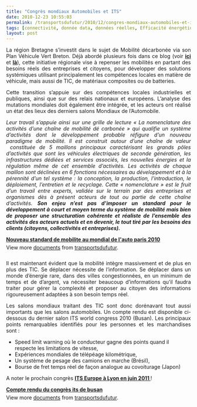 ```yaml
---
title: "Congrès mondiaux Automobiles et ITS"
date: 2010-12-23 10:55:03
permalink: /transportsdufutur/2010/12/congres-mondiaux-automobiles-et-its.html
tags: [connectivité, donnée data, données réelles, Efficacité énergétique, emission, Energie, Infrastructure, innovation, internet, internet des objets]
layout: post
---
```


<p style="text-align: justify">La région Bretagne s’investit dans le sujet de Mobilité décarbonée via son Plan Véhicule Vert Breton. Déjà abordé plusieurs fois dans ce blog (voir <strong><a href="https://gabrielplassat.github.io/transportsdufutur/2010/07/synthese-conference-plan-vehicule-vert-breton-du-1er-juillet-2010.html" target="_blank">ici </a></strong>et <strong><a href="https://gabrielplassat.github.io/transportsdufutur/2010/06/la-bretagne-precurseur-dun-nouveau-standard-de-mobilite.html" target="_blank">là</a></strong>), cette initiative régionale vise à repenser les mobilités en partant des besoins réels des entreprises et citoyens, pour développer des solutions systémiques utilisant principalement les compétences locales en matière de véhicule, mais aussi de TIC, de matériaux composites ou de batteries.</p> <p style="text-align: justify">Cette transition s’appuie sur des compétences locales industrielles et publiques, ainsi que sur des relais nationaux et européens. L’analyse des mutations mondiales doit également être intégrée, et les acteurs ont réalisé un état des lieux des derniers salons Mondiaux de l’Automobile.</p> <p style="text-align: justify"><em>Leur travail s’appuie ainsi sur une grille de lecture « La nomenclature des activités d’une chaîne de mobilité dé carbonée » qui qualifie un système d’activités dont le développement probable réfigure d’un nouveau paradigme de mobilité. Il est construit autour d’une chaîne de valeur  constituée de 5 maillons principaux caractérisant les grands pôles d’activités que sont les véhicules électriques de seconde génération, les infrastructures dédiées et services associés, les nouvelles énergies et la régulation même de cet ensemble d’activités. Les activités de chaque maillon sont déclinées en 6 fonctions nécessaires au développement et à la pérennité d’un tel système : la conception, la production, l’introduction, le déploiement, l’entretien et le recyclage. Cette « nomenclature » est le fruit d’un travail entre experts, validée sur le terrain par des entreprises et organismes dès à présent acteurs de tout ou partie de cette chaîne d’activités. <strong>Son enjeu n’est pas d’imposer un standard pour le développement à court et moyen terme du système de mobilité mais bien de proposer une structuration cohérente et réaliste de l’ensemble des activités des acteurs actuels et en devenir, le tout tiré par les besoins des clients (citoyens, collectivités et entreprises).</strong> </em></p>  <!--more-->   <div id="__ss_6312622" style="width: 477px"><strong style="margin: 12px 0 4px"><a href="http://www.slideshare.net/transportsdufutur/nouveau-standard-de-mobilite-au-mondial-de-lauto-paris-2010" title="Nouveau standard de mobilite au mondial de l'auto paris 2010">Nouveau standard de mobilite au mondial de l'auto paris 2010</a></strong>         <div style="padding: 5px 0 12px">View more <a href="http://www.slideshare.net/">documents</a> from <a href="http://www.slideshare.net/transportsdufutur">transportsdufutur</a>.</div> </div> <p style="text-align: justify">Il est maintenant évident que la mobilité intègre massivement et de plus en plus des TIC. Se déplacer nécessite de l’information. Se déplacer dans un monde d’énergie rare, dans des villes congestionnées, en un minimum de temps et de d’argent, va nécessiter beaucoup d’informations qu’il faudra traiter pour gérer la complexité et proposer au citoyen des informations rigoureusement adaptées à son besoin temps réel.</p> <p style="text-align: justify">Les salons mondiaux traitant des TIC sont donc dorénavant tout aussi importants que les salons automobiles. Un compte rendu est disponible ci-dessous du dernier salon ITS world congress 2010 (Busan). Les principaux points remarquables identifiés pour les personnes et les marchandises sont :</p> <ul> <li>Speed limit warning où le conducteur gagne des points quand il respecte les limitations de vitesse,</li> <li>Expériences mondiales de télépéage kilométrique,</li> <li>Un système de pesage des camions en marche (Brésil),</li> <li>Bourse de fret temps réel de façon analogue au covoiturage (Japon)</li> </ul> <p>A noter le prochain congrès <strong><a href="http://www.itsineurope.com/">ITS Europe à Lyon en juin 2011 </a></strong>!</p> <div id="__ss_6313244" style="width: 477px"><strong style="margin: 12px 0 4px"><a href="http://www.slideshare.net/transportsdufutur/compte-rendu-du-congrs-its-de-busan" title="Compte rendu du congrès its de busan">Compte rendu du congrès its de busan</a></strong>        <div style="padding: 5px 0 12px">View more <a href="http://www.slideshare.net/">documents</a> from <a href="http://www.slideshare.net/transportsdufutur">transportsdufutur</a>.</div> </div>
